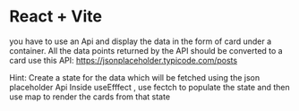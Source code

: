 # React + Vite

you have to use an Api and display the data in the form of card under a container. All the data points returned by the API should be converted to a card
use this API: https://jsonplaceholder.typicode.com/posts

Hint: Create a state for the data  which will be fetched using the json placeholder Api
Inside useEfffect , use fectch to populate the state and then use map to render the cards from  that state